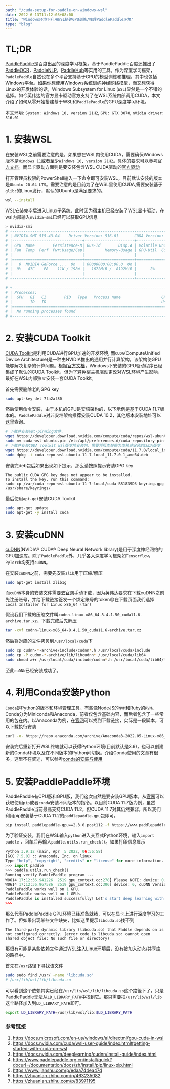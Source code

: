 ```yaml
---
path: "/cuda-setup-for-paddle-on-windows-wsl"
date: 2022-6-13T11:12:03+08:00
title: "Windows环境下利用WSL搭建GPU训练/推理PaddlePaddle环境"
type: "blog"
---
```


# TL;DR

[PaddlePaddle](https://github.com/PaddlePaddle/Paddle)是百度出品的深度学习框架。基于PaddlePaddle百度还推出了[PaddleOCR](https://github.com/PaddlePaddle/PaddleOCR)，[PaddleNLP](https://github.com/PaddlePaddle/PaddleNLP)，[PaddleHub](https://github.com/PaddlePaddle/PaddleHub)等实用的工具。作为深度学习框架，`PaddlePaddle`自然也在多个平台支持基于GPU的模型训练和推理，其中也包括Windows平台。如果你想使用Windows系统训练神经网络模型，而又想获得Linux的开发体验的话，Windows Subsystem for Linux (`WSL`)显然是一个不错的选择。如今英伟达的官方显卡驱动官方支持了在WSL系统内部调用CUDA，本文介绍了如何从零开始搭建基于WSL和`PaddlePaddle`的GPU深度学习环境。

本文环境: `System: Windows 10, version 21H2`, `GPU: GTX 3070`, `nVidia driver: 516.01`

# 1. 安装WSL
在安装WSL之前需要注意的是，如果想在WSL内使用CUDA，需要确保Windows版本是`Windows 11`或者至少`Windows 10, version 21H2`。具体的要求可以参考[官方文档](https://docs.microsoft.com/en-us/windows/ai/directml/gpu-cuda-in-wsl)。而显卡驱动方面则是要安装包含WSL CUDA驱动的[官方驱动](https://www.nvidia.com/download/index.aspx)

打开管理员权限的PowerShell输入一下命令即可安装WSL，目前默认安装的版本是`Ubuntu 20.04 LTS`。需要注意的是目前为了在WSL里使用CUDA,需要安装基于`glibc`的Linux发行，默认的Ubuntu是满足要求的。
```bash
wsl --install
```

WSL安装完毕后进入Linux子系统，此时因为宿主机已经安装了WSL显卡驱动，在wsl内部输入`nvidia-smi`已经可以获取GPU信息
```bash
> nvidia-smi
# +-----------------------------------------------------------------------------+
# | NVIDIA-SMI 515.43.04    Driver Version: 516.01       CUDA Version: 11.7     |
# |-------------------------------+----------------------+----------------------+
# | GPU  Name        Persistence-M| Bus-Id        Disp.A | Volatile Uncorr. ECC |
# | Fan  Temp  Perf  Pwr:Usage/Cap|         Memory-Usage | GPU-Util  Compute M. |
# |                               |                      |               MIG M. |
# |===============================+======================+======================|
# |   0  NVIDIA GeForce ...  On   | 00000000:08:00.0  On |                  N/A |
# |  0%   47C    P8    11W / 198W |   1672MiB /  8192MiB |      2%      Default |
# |                               |                      |                  N/A |
# +-------------------------------+----------------------+----------------------+
                                                                               
# +-----------------------------------------------------------------------------+
# | Processes:                                                                  |
# |  GPU   GI   CI        PID   Type   Process name                  GPU Memory |
# |        ID   ID                                                   Usage      |
# |=============================================================================|
# |  No running processes found                                                 |
# +-----------------------------------------------------------------------------+
```

# 2. 安装CUDA Toolkit

[CUDA Toolkit](https://developer.nvidia.com/cuda-toolkit)是利用CUDA进行GPU加速的开发环境, 而`CUDA`(ComputeUnified Device Architecture)是一种由NVIDIA推出的通用并行计算架构，该架构使GPU能够解决复杂的计算问题。根据[官方文档](https://docs.nvidia.com/cuda/wsl-user-guide/index.html#getting-started-with-cuda-on-wsl)，Windows下安装的GPU驱动程序已经集成了默认的CUDA Toolkit，但为了避免宿主机驱动更改对WSL环境产生影响，最好在WSL内部独立安装一套CUDA Toolkit。

首先需要删除老的GPG key
```bash
sudo apt-key del 7fa2af80
```
然后使用命令安装，由于本机的GPU是安培架构的，以下示例是基于CUDA 11.7版本的。`PaddlePaddle`对非安培架构推荐安装CUDA 10.2，其他版本安装地址可以[这里](https://developer.nvidia.com/cuda-downloads?target_os=Linux&target_arch=x86_64&Distribution=WSL-Ubuntu&target_version=2.0)查询。
```bash
# 下载并安装apt-pinning文件，
wget https://developer.download.nvidia.com/compute/cuda/repos/wsl-ubuntu/x86_64/cuda-wsl-ubuntu.pin
sudo mv cuda-wsl-ubuntu.pin /etc/apt/preferences.d/cuda-repository-pin-600
# 下载并安装CUDA Toolkit wsl版本地安装包，需要将版本替换为你希望安装的CUDA版本
wget https://developer.download.nvidia.com/compute/cuda/11.7.0/local_installers/cuda-repo-wsl-ubuntu-11-7-local_11.7.0-1_amd64.deb
sudo dpkg -i cuda-repo-wsl-ubuntu-11-7-local_11.7.0-1_amd64.deb
```

安装完deb包后如果出现如下提示，那么请按照提示安装GPG key
```
The public CUDA GPG key does not appear to be installed.
To install the key, run this command:
sudo cp /var/cuda-repo-wsl-ubuntu-11-7-local/cuda-B81839D3-keyring.gpg /usr/share/keyrings/
```

最后使用`apt-get`安装CUDA Toolkit
```bash
sudo apt-get update
sudo apt-get -y install cuda
```

# 3. 安装cuDNN

[cuDNN](https://docs.nvidia.com/deeplearning/cudnn/install-guide/index.html)(NVIDIA® CUDA® Deep Neural Network library)是用于深度神经网络的GPU加速库。除了`PaddlePaddle`外，几乎各大深度学习框架如`Tensorflow`，`PyTorch`均支持`cuDNN`。

在安装`cuDNN`之前，需要先安装`zlib`用于压缩/解压
```bash
sudo apt-get install zlib1g
```

而`cuDNN`本身的安装文件需要去[官网](https://developer.nvidia.com/cudnn)手动下载，因为英伟达要求在下载cuDNN之前先注册账号，并给下载链接签发一个绑定账号的token😓在下载页面我们选择`Local Installer for Linux x86_64 (Tar)`

假设我们下载的压缩文件叫`cudnn-linux-x86_64-8.4.1.50_cuda11.6-archive.tar.xz`，下载完成后先解压
```bash
tar -xvf cudnn-linux-x86_64-8.4.1.50_cuda11.6-archive.tar.xz
```
然后将对应的文件拷贝到`/usr/local/cuda`下
```bash
sudo cp cudnn-*-archive/include/cudnn*.h /usr/local/cuda/include 
sudo cp -P cudnn-*-archive/lib/libcudnn* /usr/local/cuda/lib64 
sudo chmod a+r /usr/local/cuda/include/cudnn*.h /usr/local/cuda/lib64/libcudnn*
```
至此`cuDNN`已经安装成功了。

# 4. 利用Conda安装Python

`Conda`是Python的版本和环境管理工具，有些像NodeJS的`NVM`和Ruby的`RVM`。Conda分为Miniconda和Anaconda，前者仅包含基础内容，而后者包含了一些常用的包在内。以Anaconda为例，在[官网](https://www.anaconda.com/products/distribution)可以找到下载链接，实际是一段脚本，可以下载执行安装
```bash
curl -o- https://repo.anaconda.com/archive/Anaconda3-2022.05-Linux-x86_64.sh | bash
```
安装完后重新打开WSL终端就可以获得Python环境(目前默认是3.9)，也可以创建新的Conda环境以及在不同版本的Python间切换。介绍Conda使用的文章有很多，这里不在赘述，可以参考[conda的安装与使用](https://www.jianshu.com/p/edaa744ea47d)

# 5. 安装PaddlePaddle环境

PaddlePaddle有CPU版和GPU版，我们这次自然是要安装GPU版本。从[官网](https://www.paddlepaddle.org.cn/install/quick?docurl=/documentation/docs/zh/install/pip/linux-pip.html)可以获取使用`pip`或者`conda`安装不同版本的指令。以目前CUDA 11.7版为例，虽然PaddlePaddle当前最高支持CUDA 11.2，但CUDA 11.7对其仍然兼容，所以我们利用pip安装基于CUDA 11.2的`paddlepaddle-gpu`包即可。
```bash
pip install paddlepaddle-gpu==2.3.0.post112 -f https://www.paddlepaddle.org.cn/whl/linux/mkl/avx/stable.html
```
为了验证安装，我们在WSL输入`python`进入交互式Python环境，输入`import paddle` ，回车后再输入`paddle.utils.run_check()`。如果打印信息显示
```python
Python 3.9.12 (main, Apr  5 2022, 06:56:58) 
[GCC 7.5.0] :: Anaconda, Inc. on linux
Type "help", "copyright", "credits" or "license" for more information.
>>> import paddle
>>> paddle.utils.run_check()
Running verify PaddlePaddle program ... 
W0614 17:12:36.941226  2519 gpu_context.cc:278] Please NOTE: device: 0, GPU Compute Capability: 8.6, Driver API Version: 11.7, Runtime API Version: 11.2
W0614 17:12:36.967586  2519 gpu_context.cc:306] device: 0, cuDNN Version: 8.4.
PaddlePaddle works well on 1 GPU.
PaddlePaddle works well on 1 GPUs.
PaddlePaddle is installed successfully! Let's start deep learning with PaddlePaddle now.
>>> 
```
那么代表PaddlePaddle GPU环境已经准备就绪，可以在显卡上进行深度学习的工作了。但如果出现某些文件缺失，比如这里提示`libcuda.so`找不到
```
The third-party dynamic library (libcuda.so) that Paddle depends on is not configured correctly. (error code is libcuda.so: cannot open shared object file: No such file or directory)
```
那很有可能是某些依赖文件通过WSL注入Linux环境后，没有被加入动态/共享库的路径中。

首先在`/usr`路径下寻找该文件
```bash
sudo sudo find /usr/ -name 'libcuda.so'
# /usr/lib/wsl/lib/libcuda.so
```
可以看到这个依赖其实已经在`/usr/lib/wsl/lib/libcuda.so`这个路径下了，只是PaddlePaddle无法从`LD_LIBRARY_PATH`中找到它。那只需要把`/usr/lib/wsl/lib`这个路径加入到`LD_LIBRARY_PATH`即可。
```bash
export LD_LIBRARY_PATH=/usr/lib/wsl/lib:$LD_LIBRARY_PATH
```
<div style="word-break: break-word;">

### 参考链接
1. https://docs.microsoft.com/en-us/windows/ai/directml/gpu-cuda-in-wsl
2. https://docs.nvidia.com/cuda/wsl-user-guide/index.html#getting-started-with-cuda-on-wsl
3. https://docs.nvidia.com/deeplearning/cudnn/install-guide/index.html
4. https://www.paddlepaddle.org.cn/install/quick?docurl=/documentation/docs/zh/install/pip/linux-pip.html
5. https://www.jianshu.com/p/edaa744ea47d
6. https://zhuanlan.zhihu.com/p/463235082
7. https://zhuanlan.zhihu.com/p/83971195
<div>
